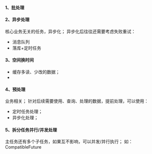 #### 1、批处理
#### 2、异步处理
核心业务无关的任务，异步化；
异步化后往往还需要考虑失败重试：
- 消息队列
- 落库+定时任务
#### 3、空间换时间
- 缓存多读、少改的数据；
- 
#### 4、预处理
业务相关；
针对后续需要使用、查询、处理的数据，提前处理，可以使用：
- 定时任务处理；
- 异步化处理；

#### 5、拆分任务并行/并发处理
主任务还有多个子任务，如果互不影响，可以并发/并行执行；
如：CompatibleFuture